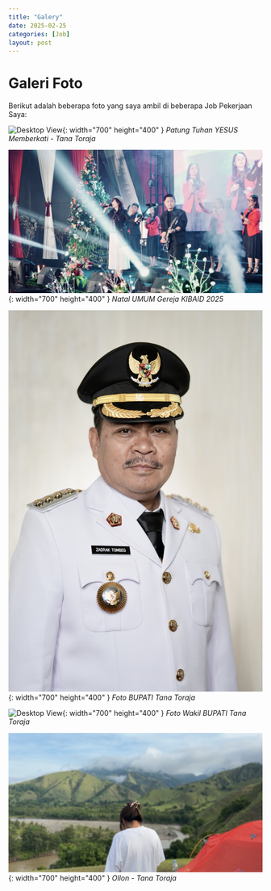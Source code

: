 ```yaml
---
title: "Galery"
date: 2025-02-25
categories: [Job]
layout: post
---
```


# Galeri Foto

Berikut adalah beberapa foto yang saya ambil di beberapa Job Pekerjaan Saya:

![Desktop View](/assets/images/IMG_4781.jpg){: width="700" height="400" }
*Patung Tuhan YESUS Memberkati - Tana Toraja*

![Desktop View](/assets/images/RAR02755.jpg){: width="700" height="400" }
*Natal UMUM Gereja KIBAID 2025*

![Desktop View](/assets/images/IMG_7743-2.jpg){: width="700" height="400" }
*Foto BUPATI Tana Toraja*

![Desktop View](/assets/images/IMG_7744-2.jpg){: width="700" height="400" }
*Foto Wakil BUPATI Tana Toraja*

![Desktop View](/assets/images/IMG_5203.png){: width="700" height="400" }
*Ollon - Tana Toraja*

